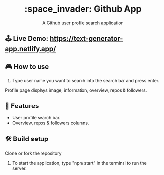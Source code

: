 <h1 align="center">:space_invader: Github App</h1>

<p align="center">A Github user profile search application</p>

## 🕹 Live Demo: https://text-generator-app.netlify.app/


## 🎮 How to use
1. Type user name you want to search into the search bar and press enter.

Profile page displays image, information, overview, repos & followers. 

## 🚀 Features
- User profile search bar.
- Overview, repos & followers columns.

## 🛠 Build setup
Clone or fork the repository

1. To start the application, type "npm start" in the terminal to run the server.
